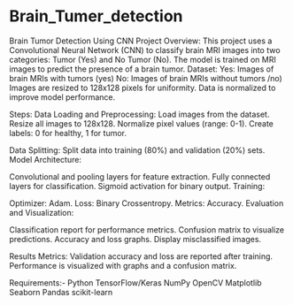 # Brain_Tumer_detection
Brain Tumor Detection Using CNN
Project Overview:
This project uses a Convolutional Neural Network (CNN) to classify brain MRI images into two categories: Tumor (Yes) and No Tumor (No). The model is trained on MRI images to predict the presence of a brain tumor.
Dataset:
Yes: Images of brain MRIs with tumors (yes)
No: Images of brain MRIs without tumors /no)
Images are resized to 128x128 pixels for uniformity.
Data is normalized to improve model performance.



Steps:
Data Loading and Preprocessing:
Load images from the dataset.
Resize all images to 128x128.
Normalize pixel values (range: 0-1).
Create labels: 0 for healthy, 1 for tumor.

Data Splitting:
Split data into training (80%) and validation (20%) sets.
Model Architecture:

Convolutional and pooling layers for feature extraction.
Fully connected layers for classification.
Sigmoid activation for binary output.
Training:

Optimizer: Adam.
Loss: Binary Crossentropy.
Metrics: Accuracy.
Evaluation and Visualization:

Classification report for performance metrics.
Confusion matrix to visualize predictions.
Accuracy and loss graphs.
Display misclassified images.

Results
Metrics:
Validation accuracy and loss are reported after training.
Performance is visualized with graphs and a confusion matrix.

Requirements:-
Python
TensorFlow/Keras
NumPy
OpenCV
Matplotlib
Seaborn
Pandas
scikit-learn
